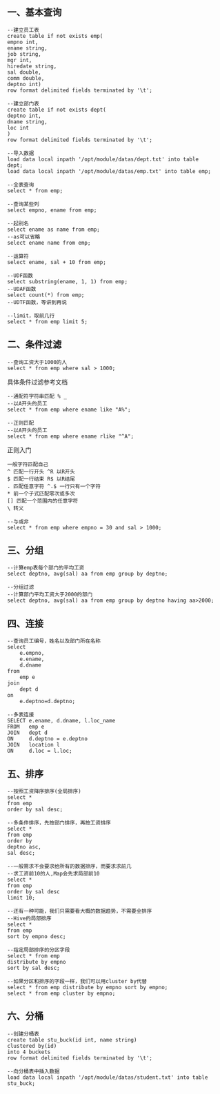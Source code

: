 ## 一、基本查询

```mysql
--建立员工表
create table if not exists emp(
empno int,
ename string,
job string,
mgr int,
hiredate string, 
sal double, 
comm double,
deptno int)
row format delimited fields terminated by '\t';
```

```mysql
--建立部门表
create table if not exists dept(
deptno int,
dname string,
loc int
)
row format delimited fields terminated by '\t';
```

```mysql
--导入数据
load data local inpath '/opt/module/datas/dept.txt' into table
dept;
load data local inpath '/opt/module/datas/emp.txt' into table emp;
```

```mysql
--全表查询
select * from emp;
```

```mysql
--查询某些列
select empno, ename from emp;
```

```mysql
--起别名
select ename as name from emp;
--as可以省略
select ename name from emp;
```

```mysql
--运算符
select ename, sal + 10 from emp;
```

```mysql
--UDF函数
select substring(ename, 1, 1) from emp;
--UDAF函数
select count(*) from emp;
--UDTF函数，等讲到再说
```

```mysql
--limit，取前几行
select * from emp limit 5;
```

## 二、条件过滤

```mysql
--查询工资大于1000的人
select * from emp where sal > 1000;
```

具体条件过滤参考文档

```mysql
--通配符字符串匹配 % _
--以A开头的员工
select * from emp where ename like "A%";
```

```mysql
--正则匹配
--以A开头的员工
select * from emp where ename rlike "^A";
```

正则入门

```
一般字符匹配自己
^ 匹配一行开头 ^R 以R开头
$ 匹配一行结束 R$ 以R结尾
. 匹配任意字符 ^.$ 一行只有一个字符
* 前一个子式匹配零次或多次
[] 匹配一个范围内的任意字符
\ 转义
```

```mysql
--与或非
select * from emp where empno = 30 and sal > 1000;
```

## 三、分组

```mysql
--计算emp表每个部门的平均工资
select deptno, avg(sal) aa from emp group by deptno;
```

```mysql
--分组过滤
--计算部门平均工资大于2000的部门
select deptno, avg(sal) aa from emp group by deptno having aa>2000;
```

## 四、连接

```mysql
--查询员工编号，姓名以及部门所在名称
select
    e.empno,
    e.ename,
    d.dname
from
    emp e
join
    dept d
on
    e.deptno=d.deptno;
```

```mysql
--多表连接
SELECT e.ename, d.dname, l.loc_name
FROM   emp e 
JOIN   dept d
ON     d.deptno = e.deptno 
JOIN   location l
ON     d.loc = l.loc;
```

## 五、排序

```mysql
--按照工资降序排序(全局排序)
select *
from emp
order by sal desc;
```

```mysql
--多条件排序，先按部门排序，再按工资排序
select *
from emp
order by
deptno asc,
sal desc;
```

```mysql
--一般需求不会要求给所有的数据排序，而要求求前几
--求工资前10的人,Map会先求局部前10
select *
from emp
order by sal desc
limit 10;
```

```mysql
--还有一种可能，我们只需要看大概的数据趋势，不需要全排序
--Hive的局部排序
select *
from emp
sort by empno desc;
```

```mysql
--指定局部排序的分区字段
select * from emp
distribute by empno
sort by sal desc;
```

```
--如果分区和排序的字段一样，我们可以用cluster by代替
select * from emp distribute by empno sort by empno;
select * from emp cluster by empno;
```

## 六、分桶

```mysql
--创建分桶表
create table stu_buck(id int, name string)
clustered by(id) 
into 4 buckets
row format delimited fields terminated by '\t';
```

```mysql
--向分桶表中插入数据
load data local inpath '/opt/module/datas/student.txt' into table stu_buck;
```

